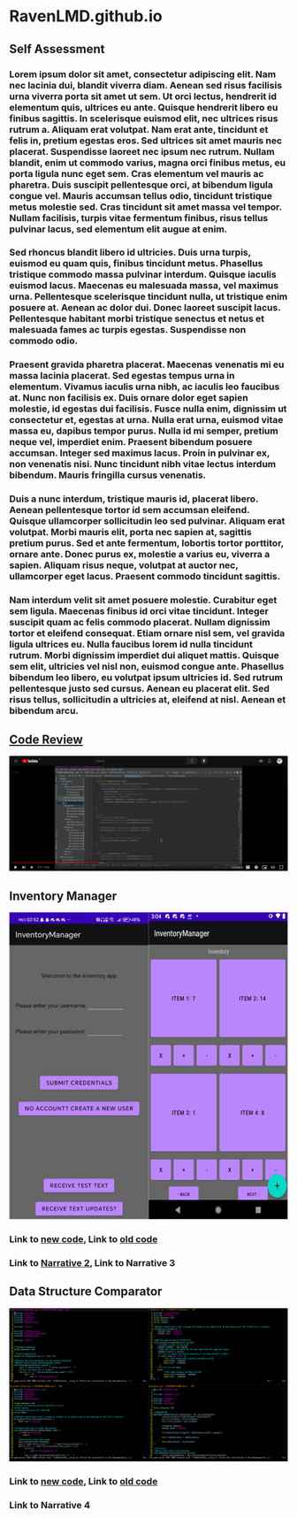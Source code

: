 # RavenLMD.github.io

## Self Assessment

### Lorem ipsum dolor sit amet, consectetur adipiscing elit. Nam nec lacinia dui, blandit viverra diam. Aenean sed risus facilisis urna viverra porta sit amet ut sem. Ut orci lectus, hendrerit id elementum quis, ultrices eu ante. Quisque hendrerit libero eu finibus sagittis. In scelerisque euismod elit, nec ultrices risus rutrum a. Aliquam erat volutpat. Nam erat ante, tincidunt et felis in, pretium egestas eros. Sed ultrices sit amet mauris nec placerat. Suspendisse laoreet nec ipsum nec rutrum. Nullam blandit, enim ut commodo varius, magna orci finibus metus, eu porta ligula nunc eget sem. Cras elementum vel mauris ac pharetra. Duis suscipit pellentesque orci, at bibendum ligula congue vel. Mauris accumsan tellus odio, tincidunt tristique metus molestie sed. Cras tincidunt sit amet massa vel tempor. Nullam facilisis, turpis vitae fermentum finibus, risus tellus pulvinar lacus, sed elementum elit augue at enim.

### Sed rhoncus blandit libero id ultricies. Duis urna turpis, euismod eu quam quis, finibus tincidunt metus. Phasellus tristique commodo massa pulvinar interdum. Quisque iaculis euismod lacus. Maecenas eu malesuada massa, vel maximus urna. Pellentesque scelerisque tincidunt nulla, ut tristique enim posuere at. Aenean ac dolor dui. Donec laoreet suscipit lacus. Pellentesque habitant morbi tristique senectus et netus et malesuada fames ac turpis egestas. Suspendisse non commodo odio.

### Praesent gravida pharetra placerat. Maecenas venenatis mi eu massa lacinia placerat. Sed egestas tempus urna in elementum. Vivamus iaculis urna nibh, ac iaculis leo faucibus at. Nunc non facilisis ex. Duis ornare dolor eget sapien molestie, id egestas dui facilisis. Fusce nulla enim, dignissim ut consectetur et, egestas at urna. Nulla erat urna, euismod vitae massa eu, dapibus tempor purus. Nulla id mi semper, pretium neque vel, imperdiet enim. Praesent bibendum posuere accumsan. Integer sed maximus lacus. Proin in pulvinar ex, non venenatis nisi. Nunc tincidunt nibh vitae lectus interdum bibendum. Mauris fringilla cursus venenatis.

### Duis a nunc interdum, tristique mauris id, placerat libero. Aenean pellentesque tortor id sem accumsan eleifend. Quisque ullamcorper sollicitudin leo sed pulvinar. Aliquam erat volutpat. Morbi mauris elit, porta nec sapien at, sagittis pretium purus. Sed et ante fermentum, lobortis tortor porttitor, ornare ante. Donec purus ex, molestie a varius eu, viverra a sapien. Aliquam risus neque, volutpat at auctor nec, ullamcorper eget lacus. Praesent commodo tincidunt sagittis.

### Nam interdum velit sit amet posuere molestie. Curabitur eget sem ligula. Maecenas finibus id orci vitae tincidunt. Integer suscipit quam ac felis commodo placerat. Nullam dignissim tortor et eleifend consequat. Etiam ornare nisl sem, vel gravida ligula ultrices eu. Nulla faucibus lorem id nulla tincidunt rutrum. Morbi dignissim imperdiet dui aliquet mattis. Quisque sem elit, ultricies vel nisl non, euismod congue ante. Phasellus bibendum leo libero, eu volutpat ipsum ultricies id. Sed rutrum pellentesque justo sed cursus. Aenean eu placerat elit. Sed risus tellus, sollicitudin a ultricies at, eleifend at nisl. Aenean et bibendum arcu. 


## [Code Review](https://www.youtube.com/watch?v=ZDUXrDazASc)
![Alt text](/Video.png)

## Inventory Manager
![Alt text](/InventoryScreens.png)


### Link to [new code](https://github.com/RavenLMD/InventoryManager), Link to [old code](https://github.com/RavenLMD/CS360)

### Link to [Narrative 2](Milestone2Narrative.docx), Link to Narrative 3

## Data Structure Comparator
![Alt text](/DataStructureComparatorVim.png)

### Link to [new code](https://github.com/RavenLMD/DataStructureComparator), Link to [old code](https://github.com/RavenLMD/CS300)

### Link to Narrative 4
